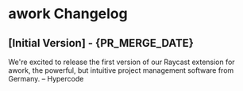 # awork Changelog

## [Initial Version] - {PR_MERGE_DATE}

We're excited to release the first version of our Raycast extension for awork, the powerful, but intuitive project management software from Germany.
– Hypercode
